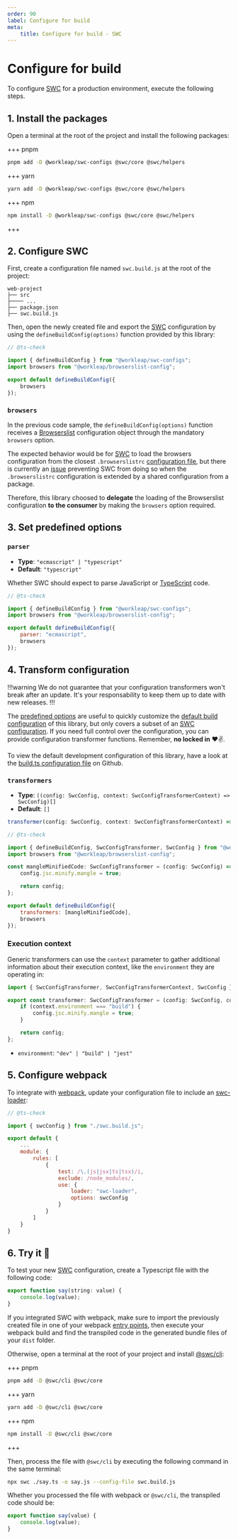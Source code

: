 ```yaml
---
order: 90
label: Configure for build
meta:
    title: Configure for build - SWC
---
```


# Configure for build

To configure [SWC](https://swc.rs/) for a production environment, execute the following steps.

## 1. Install the packages

Open a terminal at the root of the project and install the following packages:

+++ pnpm
```bash
pnpm add -D @workleap/swc-configs @swc/core @swc/helpers
```
+++ yarn
```bash
yarn add -D @workleap/swc-configs @swc/core @swc/helpers
```
+++ npm
```bash
npm install -D @workleap/swc-configs @swc/core @swc/helpers
```
+++

## 2. Configure SWC

First, create a configuration file named `swc.build.js` at the root of the project:

``` !#5
web-project
├── src
├──── ...
├── package.json
├── swc.build.js
```

Then, open the newly created file and export the [SWC](https://swc.rs/) configuration by using the `defineBuildConfig(options)` function provided by this library:

```js !#6-8 swc.build.js
// @ts-check

import { defineBuildConfig } from "@workleap/swc-configs";
import browsers from "@workleap/browserslist-config";

export default defineBuildConfig({
    browsers
});
```

### `browsers`

In the previous code sample, the `defineBuildConfig(options)` function receives a [Browserslist](https://browsersl.ist/) configuration object through the mandatory `browsers` option.

The expected behavior would be for [SWC](https://swc.rs/) to load the browsers configuration from the closest `.browserslistrc` [configuration file](https://github.com/browserslist/browserslist#browserslistrc), but there is currently an [issue](https://github.com/swc-project/swc/issues/3365) preventing SWC from doing so when the `.browserslistrc` configuration is extended by a shared configuration from a package.

Therefore, this library choosed to **delegate** the loading of the Browserslist configuration **to the consumer** by making the `browsers` option required.

## 3. Set predefined options

### `parser`

- **Type**: `"ecmascript" | "typescript"`
- **Default**: `"typescript"`

Whether SWC should expect to parse JavaScript or [TypeScript](https://www.typescriptlang.org/) code.

```js !#7 swc.build.js
// @ts-check

import { defineBuildConfig } from "@workleap/swc-configs";
import browsers from "@workleap/browserslist-config";

export default defineBuildConfig({
    parser: "ecmascript",
    browsers
});
```

## 4. Transform configuration

!!!warning
We do not guarantee that your configuration transformers won't break after an update. It's your responsability to keep them up to date with new releases.
!!!

The [predefined options](#3-set-predefined-options) are useful to quickly customize the [default build configuration](https://github.com/gsoft-inc/wl-web-configs/blob/main/packages/swc-configs/src/build.ts) of this library, but only covers a subset of an [SWC configuration](https://swc.rs/docs/configuration/swcrc). If you need full control over the configuration, you can provide configuration transformer functions. Remember, **no locked in** :heart::v:.

To view the default development configuration of this library, have a look at the [build.ts configuration file](https://github.com/gsoft-inc/wl-web-configs/blob/main/packages/swc-configs/src/build.ts) on Github.

### `transformers`

- **Type**: `((config: SwcConfig, context: SwcConfigTransformerContext) => SwcConfig)[]`
- **Default**: `[]`

```ts
transformer(config: SwcConfig, context: SwcConfigTransformerContext) => SwcConfig
```

```js !#13 swc.build.js
// @ts-check

import { defineBuildConfig, SwcConfigTransformer, SwcConfig } from "@workleap/swc-configs";
import browsers from "@workleap/browserslist-config";

const mangleMinifiedCode: SwcConfigTransformer = (config: SwcConfig) => {
    config.jsc.minify.mangle = true;

    return config;
};

export default defineBuildConfig({
    transformers: [mangleMinifiedCode],
    browsers
});
```

### Execution context

Generic transformers can use the `context` parameter to gather additional information about their execution context, like the `environment` they are operating in:

```ts !#4 transformer.ts
import { SwcConfigTransformer, SwcConfigTransformerContext, SwcConfig } from "@workleap/swc-configs";

export const transformer: SwcConfigTransformer = (config: SwcConfig, context: SwcConfigTransformerContext) => {
    if (context.environment === "build") {
        config.jsc.minify.mangle = true;
    }

    return config;
};
```

- `environment`: `"dev" | "build" | "jest"`

## 5. Configure webpack

To integrate with [webpack](https://webpack.js.org/), update your configuration file to include an [swc-loader](https://swc.rs/docs/usage/swc-loader):

```js !#10 webpack.config.js
// @ts-check

import { swcConfig } from "./swc.build.js";

export default {
    ...
    module: {
        rules: [
            {
                test: /\.(js|jsx|ts|tsx)/i,
                exclude: /node_modules/,
                use: {
                    loader: "swc-loader",
                    options: swcConfig
                }
            }
        ]
    }
}
```

## 6. Try it :rocket:

To test your new [SWC](https://swc.rs/) configuration, create a Typescript file with the following code:

```ts say.ts
export function say(string: value) {
    console.log(value);
}
```

If you integrated SWC with webpack, make sure to import the previously created file in one of your webpack [entry points](https://webpack.js.org/concepts/entry-points/), then execute your webpack build and find the transpiled code in the generated bundle files of your `dist` folder.

Otherwise, open a terminal at the root of your project and install [@swc/cli](https://swc.rs/docs/usage/cli):

+++ pnpm
```bash
pnpm add -D @swc/cli @swc/core
```
+++ yarn
```bash
yarn add -D @swc/cli @swc/core
```
+++ npm
```bash
npm install -D @swc/cli @swc/core
```
+++

Then, process the file with `@swc/cli` by executing the following command in the same terminal:

```bash
npx swc ./say.ts -o say.js --config-file swc.build.js
```

Whether you processed the file with webpack or `@swc/cli`, the transpiled code should be:

```js say.js
export function say(value) {
    console.log(value);
}
```

